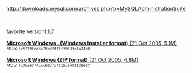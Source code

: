 <a href="http://downloads.mysql.com/archives.php?p=MySQLAdministrationSuite" target="_blank">http://downloads.mysql.com/archives.php?p=MySQLAdministrationSuite</a>

&nbsp;

favorite version1.1.7

<a href="http://downloads.mysql.com/archives/MySQLAdministrationSuite/mysql-query-browser-1.1.17-win.msi"><strong>Microsoft Windows . (Windows Installer format)</strong> (21 Oct 2005, 5.1M)</a>
<small>MD5: <code>5c5749fea5a78bd2ff4f39533e1a74b0</code></small>
<div>

<a href="http://downloads.mysql.com/archives/MySQLAdministrationSuite/mysql-query-browser-1.1.17-win-noinstall.zip"><strong>Microsoft Windows (ZIP format)</strong> (21 Oct 2005, 4.8M)</a>
<small>MD5: <code>7c7be67f4cac60dfdf215c6473136607</code></small>

</div>